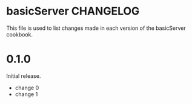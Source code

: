 # basicServer CHANGELOG

This file is used to list changes made in each version of the basicServer cookbook.

# 0.1.0

Initial release.

- change 0
- change 1

